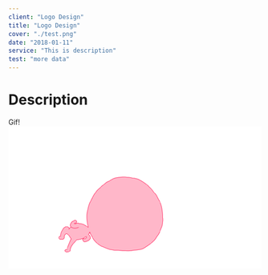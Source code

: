 ```yaml
---
client: "Logo Design"
title: "Logo Design"
cover: "./test.png"
date: "2018-01-11"
service: "This is description"
test: "more data"
---
```

# Description

Gif!
![](./loading.gif)